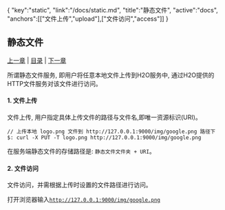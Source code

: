 {
   "key":"static",
   "link":"/docs/static.md",
  "title":"静态文件",
  "active":"docs",
  "anchors":[["文件上传","upload"],["文件访问","access"]]
}

静态文件
---

[上一章](/docs/file.md)  |  [目录](/docs/index.md)  |  [下一章](/docs/cloud.md)

所谓静态文件服务, 即用户将任意本地文件上传到H2O服务中, 通过H2O提供的HTTP文件服务对该文件进行访问。

<a name="upload"></a>

#### 1. 文件上传

文件上传, 用户指定具体上传文件的路径与文件名,即唯一资源标识(URI)。

````
// 上传本地 logo.png 文件到 http://127.0.0.1:9000/img/google.png 路径下
$: curl -X PUT -T logo.png http://127.0.0.1:9000/img/google.png

````
在服务端静态文件的存储路径是: <code>静态文件文件夹 + URI</code>。

<a name="access"></a>

#### 2. 文件访问

文件访问，并需根据上传时设置的文件路径进行访问。

打开浏览器输入<code>http://127.0.0.1:9000/img/google.png</code>
